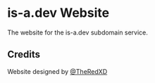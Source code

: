 # is-a.dev Website
The website for the is-a.dev subdomain service.

## Credits
Website designed by [@TheRedXD](https://github.com/TheRedXD)
